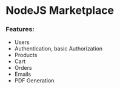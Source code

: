 # NodeJS Marketplace
### Features:

- Users
- Authentication, basic Authorization
- Products
- Cart
- Orders
- Emails
- PDF Generation
